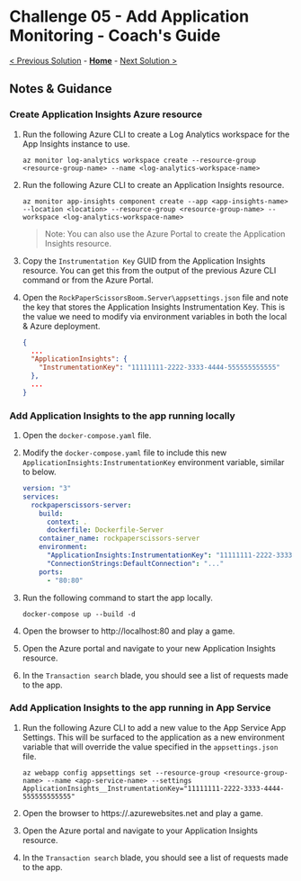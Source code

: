 # Challenge 05 - Add Application Monitoring - Coach's Guide

[< Previous Solution](./Solution-04.md) - **[Home](./README.md)** - [Next Solution >](./Solution-06.md)

## Notes & Guidance

### Create Application Insights Azure resource

1.  Run the following Azure CLI to create a Log Analytics workspace for the App Insights instance to use.

    ```shell
    az monitor log-analytics workspace create --resource-group <resource-group-name> --name <log-analytics-workspace-name>
    ```

1.  Run the following Azure CLI to create an Application Insights resource.

    ```shell
    az monitor app-insights component create --app <app-insights-name> --location <location> --resource-group <resource-group-name> --workspace <log-analytics-workspace-name>
    ```

    > Note: You can also use the Azure Portal to create the Application Insights resource.

1.  Copy the `Instrumentation Key` GUID from the Application Insights resource. You can get this from the output of the previous Azure CLI command or from the Azure Portal.

1.  Open the `RockPaperScissorsBoom.Server\appsettings.json` file and note the key that stores the Application Insights Instrumentation Key. This is the value we need to modify via environment variables in both the local & Azure deployment.

    ```json
    {
      ...
      "ApplicationInsights": {
        "InstrumentationKey": "11111111-2222-3333-4444-555555555555"
      },
      ...
    }
    ```

### Add Application Insights to the app running locally

1.  Open the `docker-compose.yaml` file.

1.  Modify the `docker-compose.yaml` file to include this new `ApplicationInsights:InstrumentationKey` environment variable, similar to below.

    ```yaml
    version: "3"
    services:
      rockpaperscissors-server:
        build:
          context: .
          dockerfile: Dockerfile-Server
        container_name: rockpaperscissors-server
        environment:
          "ApplicationInsights:InstrumentationKey": "11111111-2222-3333-4444-555555555555"
          "ConnectionStrings:DefaultConnection": "..."
        ports:
          - "80:80"
    ```

1.  Run the following command to start the app locally.

    ```shell
    docker-compose up --build -d
    ```

1.  Open the browser to http://localhost:80 and play a game.

1.  Open the Azure portal and navigate to your new Application Insights resource.

1.  In the `Transaction search` blade, you should see a list of requests made to the app.

### Add Application Insights to the app running in App Service

1.  Run the following Azure CLI to add a new value to the App Service App Settings. This will be surfaced to the application as a new environment variable that will override the value specified in the `appsettings.json` file.

    ```shell
    az webapp config appsettings set --resource-group <resource-group-name> --name <app-service-name> --settings ApplicationInsights__InstrumentationKey="11111111-2222-3333-4444-555555555555"
    ```

1.  Open the browser to https://<app-service-name>.azurewebsites.net and play a game.

1.  Open the Azure portal and navigate to your Application Insights resource.

1.  In the `Transaction search` blade, you should see a list of requests made to the app.
